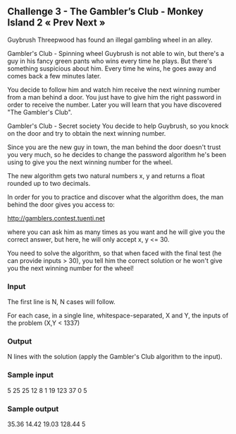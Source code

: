 ﻿## Challenge 3 - The Gambler’s Club - Monkey Island 2 « Prev Next »

Guybrush Threepwood has found an illegal gambling wheel in an alley.

Gambler's Club - Spinning wheel
Guybrush is not able to win, but there's a guy in his fancy green pants who wins every time he plays. But there's something suspicious about him. Every time he wins, he goes away and comes back a few minutes later.

You decide to follow him and watch him receive the next winning number from a man behind a door. You just have to give him the right password in order to receive the number. Later you will learn that you have discovered "The Gambler's Club".

Gambler's Club - Secret society
You decide to help Guybrush, so you knock on the door and try to obtain the next winning number.

Since you are the new guy in town, the man behind the door doesn't trust you very much, so he decides to change the password algorithm he's been using to give you the next winning number for the wheel.

The new algorithm gets two natural numbers x, y and returns a float rounded up to two decimals.

In order for you to practice and discover what the algorithm does, the man behind the door gives you access to:

http://gamblers.contest.tuenti.net

where you can ask him as many times as you want and he will give you the correct answer, but here, he will only accept x, y <= 30.

You need to solve the algorithm, so that when faced with the final test (he can provide inputs > 30), you tell him the correct solution or he won't give you the next winning number for the wheel!

### Input

The first line is N, N cases will follow.

For each case, in a single line, whitespace-separated, X and Y, the inputs of the problem (X,Y < 1337)

### Output

N lines with the solution (apply the Gambler's Club algorithm to the input).

### Sample input

5
25 25
12 8
1 19
123 37
0 5

### Sample output

35.36
14.42
19.03
128.44
5
